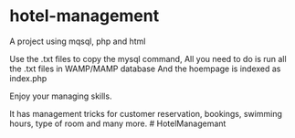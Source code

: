 # hotel-management
A project using mqsql, php and html

Use the .txt files to copy the mysql command, All you need to do is run all the .txt files in WAMP/MAMP database 
And the hoempage is indexed as index.php

Enjoy your managing skills.

It has management tricks for customer reservation, bookings, swimming hours, type of room and many more.
#   H o t e l M a n a g e m a n t  
 